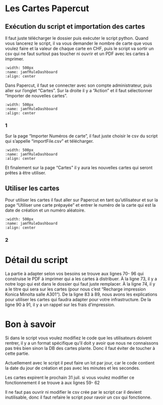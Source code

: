 # Les Cartes Papercut

## Exécution du script et importation des cartes

Il faut juste télécharger le dossier puis exécuter le script python. Quand vous lancerez
le script, il va vous demander le nombre de carte que vous voulez faire et la valeur de
chaque carte en CHF, puis le script va sortir un csv qui ne faut surtout pas toucher ni
ouvrir et un PDF avec les cartes à imprimer.

```{image} images/cartepapercut1.png
:width: 500px
:name: jamfRuleDashboard
:align: center
```


Dans Papercut, il faut se connecter avec son compte administrateur, puis aller sur
l’onglet “Cartes”. Sur la droite il y a “Action” et il faut sélectionner “Importer de
nouvelles cartes”.


```{image} images/cartepapercut2.png
:width: 500px
:name: jamfRuleDashboard
:align: center
```

### 1

Sur la page “Importer Numéros de carte”, il faut juste choisir le csv du script qui
s’appelle “importFile.csv” et télécharger.

```{image} images/cartepapercut3.png
:width: 500px
:name: jamfRuleDashboard
:align: center
```

Et finalement sur la page “Cartes” il y aura les nouvelles cartes qui seront prêtes à être
utiliser.



## Utiliser les cartes

Pour utiliser les cartes il faut aller sur Papercut en tant qu’utilisateur et sur la page
“Utiliser une carte prépayée” et entrer le numéro de la carte qui est la date de
création et un numéro aléatoire.

```{image} images/cartepapercut4.png
:width: 500px
:name: jamfRuleDashboard
:align: center
```

### 2

# Détail du script

La partie à adapter selon vos besoins se trouve aux lignes 70- 96 qui construise le PDF
à imprimer qui a les cartes à distribuer.
À la ligne 73, il y a notre logo qui est dans le dossier qui faut juste remplacer.
À la ligne 74, il y a le titre qui sera sur les cartes (pour nous c’est “Recharge
impression Konica Minolta salle A301“).
De la ligne 83 à 89, nous avons les explications pour utiliser les cartes qui faudra
adapter pour votre infrastructure.
De la ligne 90 à 91, il y a un rappel sur les frais d’impression.

# Bon à savoir

Si dans le script vous voulez modifiez le code que les utilisateurs doivent rentrer, il y a
un format spécifique qu’il doit y avoir que nous ne connaissons pas très bien sinon la
DB des cartes plante. Donc il faut éviter de toucher à cette partie.

Actuellement avec le script il peut faire un lot par jour, car le code contient la date du
jour de création et pas avec les minutes et les secondes.

Les cartes expirent le prochain 31 juil. si vous voulez modifier ce fonctionnement il se
trouve à aux lignes 59- 62

Il ne faut pas ouvrir ni modifier le csv crée par le script car il devient inutilisable, donc
il faut refaire le script pour ravoir un csv qui fonctionne.


